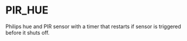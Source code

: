 # PIR_HUE
Philips hue and PIR sensor with a timer that restarts if sensor is triggered before it shuts off.
